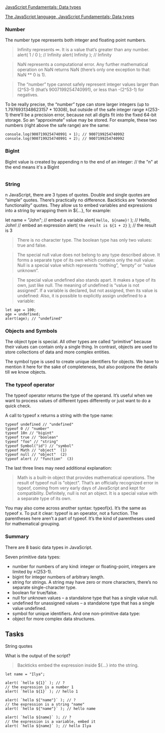 [JavaScript Fundamentals; Data types]()

[The JavaScript language, JavaScript Fundamentals; Data types](https://javascript.info/types)
### Number
The number type represents both integer and floating point numbers.

> Infinity represents ∞. It is a value that’s greater than any number.
alert( 1 / 0 ); // Infinity
alert( Infinity ); // Infinity

> NaN represents a computational error. 
> Any further mathematical operation on NaN returns NaN
(there’s only one exception to that: NaN ** 0 is 1).

> The “number” type cannot safely represent integer values larger than (2^53-1) 
(that’s 9007199254740991), or less than -(2^53-1) for negatives.

To be really precise, the “number” type can store larger integers (up to 1.7976931348623157 * 10308), but outside of the safe integer range ±(253-1) there’ll be a precision error, because not all digits fit into the fixed 64-bit storage. So an “approximate” value may be stored.
For example, these two numbers (right above the safe range) are the same:
```
console.log(9007199254740991 + 1); // 9007199254740992
console.log(9007199254740991 + 2); // 9007199254740992
```

### BigInt
BigInt value is created by appending n to the end of an integer:
// the "n" at the end means it's a BigInt
```const bigInt = 1234567890123456789012345678901234567890n;
```

### String
n JavaScript, there are 3 types of quotes.
Double and single quotes are “simple” quotes. There’s practically no difference.
Backticks are “extended functionality” quotes. They allow us to embed variables and expressions into a string by wrapping them in ${…}, for example:

let name = "John";
// embed a variable
alert( `Hello, ${name}!` ); // Hello, John!
// embed an expression
alert( `the result is ${1 + 2}` ); // the result is 3

> There is no character type.
> The boolean type has only two values: true and false.

> The special null value does not belong to any type described above.
> It forms a separate type of its own which contains only the null value:
> Null is a special value which represents “nothing”, “empty” or “value unknown”.

> The special value undefined also stands apart. It makes a type of its own, just like null.
> The meaning of undefined is “value is not assigned”.
> If a variable is declared, but not assigned, then its value is undefined:
> Also, it is possible to explicitly assign undefined to a variable:
```
let age = 100;
age = undefined;
alert(age); // "undefined"
```

### Objects and Symbols
The object type is special.
All other types are called “primitive” because their values can contain only a single thing. In contrast, objects are used to store collections of data and more complex entities.

The symbol type is used to create unique identifiers for objects. We have to mention it here for the sake of completeness, but also postpone the details till we know objects.

### The typeof operator
The typeof operator returns the type of the operand. It’s useful when we want to process values of different types differently or just want to do a quick check.

A call to typeof x returns a string with the type name:
```
typeof undefined // "undefined"
typeof 0 // "number"
typeof 10n // "bigint"
typeof true // "boolean"
typeof "foo" // "string"
typeof Symbol("id") // "symbol"
typeof Math // "object"  (1)
typeof null // "object"  (2)
typeof alert // "function"  (3)
```

The last three lines may need additional explanation:
> Math is a built-in object that provides mathematical operations.
> The result of typeof null is "object". That’s an officially recognized error in typeof, coming from very early days of JavaScript and kept for compatibility. Definitely, null is not an object. It is a special value with a separate type of its own.

You may also come across another syntax: typeof(x). It’s the same as typeof x.
To put it clear: typeof is an operator, not a function. The parentheses here aren’t a part of typeof. It’s the kind of parentheses used for mathematical grouping.

### Summary
There are 8 basic data types in JavaScript.

Seven primitive data types:
* number for numbers of any kind: integer or floating-point, integers are limited by ±(253-1).
* bigint for integer numbers of arbitrary length.
* string for strings. A string may have zero or more characters, there’s no separate single-character type.
* boolean for true/false.
* null for unknown values – a standalone type that has a single value null.
* undefined for unassigned values – a standalone type that has a single value undefined.
* symbol for unique identifiers.
And one non-primitive data type:
* object for more complex data structures.

## Tasks
String quotes

What is the output of the script?

> Backticks embed the expression inside ${...} into the string.
```
let name = "Ilya";

alert( `hello ${1}` ); // ?
// the expression is a number 1
alert( `hello ${1}` ); // hello 1

alert( `hello ${"name"}` ); // ?
// the expression is a string "name"
alert( `hello ${"name"}` ); // hello name

alert( `hello ${name}` ); // ?
// the expression is a variable, embed it
alert( `hello ${name}` ); // hello Ilya
```
